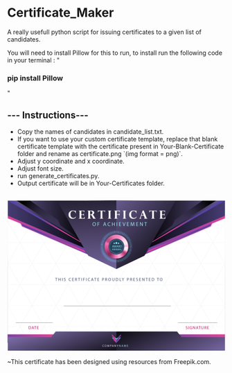 # Certificate_Maker
<p>A really usefull python script for issuing certificates to a given list of candidates.</p>
<a>You will need to install Pillow for this to run, to install run the following code in your terminal :
  <a>"<h3>pip install Pillow</h3>"</a>
  <br>
<h2>--- Instructions---</h2>
<ul>
<li><a>Copy the names of candidates in candidate_list.txt.</a><br></li>
<li><a>If you want to use your custom certificate template, replace that blank certificate template with the certificate present in Your-Blank-Certificate folder and rename as certificate.png `(img format = png)`.</a><br></li>
<li><a>Adjust y coordinate and x coordinate.</a><br></li>
<li><a>Adjust font size.</a><br></li>
<li><a>run generate_certificates.py.</a><br></li>
<li><a>Output certificate will be in Your-Certificates folder.</a><br></li>
</ul>
<br>
<img src="/Your-Blank-Certificate/certificate.png">

~This certificate has been designed using resources from Freepik.com.
